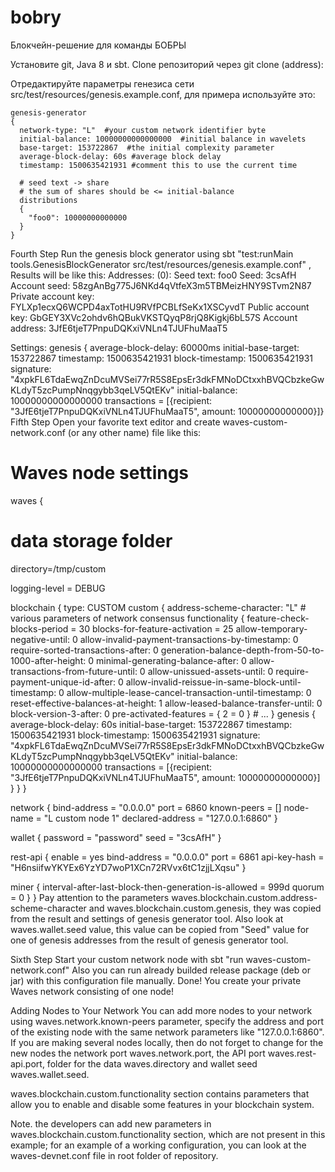 # bobry
Блокчейн-решение для команды БОБРЫ


Установите git, Java 8 и sbt.
Clone репозиторий через git clone (address):

Отредактируйте параметры генезиса сети src/test/resources/genesis.example.conf, для примера используйте это:

```
genesis-generator
{
  network-type: "L"  #your custom network identifier byte
  initial-balance: 10000000000000000  #initial balance in wavelets
  base-target: 153722867  #the initial complexity parameter
  average-block-delay: 60s #average block delay
  timestamp: 1500635421931 #comment this to use the current time

  # seed text -> share
  # the sum of shares should be <= initial-balance
  distributions
  {
    "foo0": 10000000000000
  }
}
```

Fourth Step
Run the genesis block generator using sbt "test:runMain tools.GenesisBlockGenerator src/test/resources/genesis.example.conf" , Results will be like this:
Addresses:
(0):
 Seed text:           foo0
 Seed:                3csAfH
 Account seed:        58zgAnBg775J6NKd4qVtfeX3m5TBMeizHNY9STvm2N87
 Private account key: FYLXp1ecxQ6WCPD4axTotHU9RVfPCBLfSeKx1XSCyvdT
 Public account key:  GbGEY3XVc2ohdv6hQBukVKSTQyqP8rjQ8Kigkj6bL57S
 Account address:     3JfE6tjeT7PnpuDQKxiVNLn4TJUFhuMaaT5

Settings:
genesis {
  average-block-delay: 60000ms
  initial-base-target: 153722867
  timestamp: 1500635421931
  block-timestamp: 1500635421931
  signature: "4xpkFL6TdaEwqZnDcuMVSei77rR5S8EpsEr3dkFMNoDCtxxhBVQCbzkeGwKLdyT5zcPumpNnqgybb3qeLV5QtEKv"
  initial-balance: 10000000000000000
  transactions = [{recipient: "3JfE6tjeT7PnpuDQKxiVNLn4TJUFhuMaaT5", amount: 10000000000000}]}
Fifth Step
Open your favorite text editor and create waves-custom-network.conf (or any other name) file like this:
# Waves node settings
waves
{
  # data storage folder
  directory=/tmp/custom

  logging-level = DEBUG

  blockchain
  {
    type: CUSTOM
    custom
    {
      address-scheme-character: "L"
      # various parameters of network consensus
      functionality {
        feature-check-blocks-period = 30
        blocks-for-feature-activation = 25
        allow-temporary-negative-until: 0
        allow-invalid-payment-transactions-by-timestamp: 0
        require-sorted-transactions-after: 0
        generation-balance-depth-from-50-to-1000-after-height: 0
        minimal-generating-balance-after: 0
        allow-transactions-from-future-until: 0
        allow-unissued-assets-until: 0
        require-payment-unique-id-after: 0
        allow-invalid-reissue-in-same-block-until-timestamp: 0
        allow-multiple-lease-cancel-transaction-until-timestamp: 0
        reset-effective-balances-at-height: 1
        allow-leased-balance-transfer-until: 0
        block-version-3-after: 0
        pre-activated-features = {
          2 = 0
        }
        # ...
      }
      genesis
      {
        average-block-delay: 60s
        initial-base-target: 153722867
        timestamp: 1500635421931
        block-timestamp: 1500635421931
        signature: "4xpkFL6TdaEwqZnDcuMVSei77rR5S8EpsEr3dkFMNoDCtxxhBVQCbzkeGwKLdyT5zcPumpNnqgybb3qeLV5QtEKv"
        initial-balance: 10000000000000000
        transactions = [{recipient: "3JfE6tjeT7PnpuDQKxiVNLn4TJUFhuMaaT5", amount: 10000000000000}]
      }
    }
  }

  network
  {
    bind-address = "0.0.0.0"
    port = 6860
    known-peers = []
    node-name = "L custom node 1"
    declared-address = "127.0.0.1:6860"
  }

  wallet
  {
    password = "password"
    seed = "3csAfH"
  }

  rest-api
  {
    enable = yes
    bind-address = "0.0.0.0"
    port = 6861
    api-key-hash = "H6nsiifwYKYEx6YzYD7woP1XCn72RVvx6tC1zjjLXqsu"
  }

  miner
  {
    interval-after-last-block-then-generation-is-allowed = 999d
    quorum = 0
  }
}
Pay attention to the parameters waves.blockchain.custom.address-scheme-character and waves.blockchain.custom.genesis, they was copied from the result and settings of genesis generator tool. Also look at waves.wallet.seed value, this value can be copied from "Seed" value for one of genesis addresses from the result of genesis generator tool.

Sixth Step
Start your custom network node with sbt "run waves-custom-network.conf" Also you can run already builded release package (deb or jar) with this configuration file manually.
Done! You create your private Waves network consisting of one node!

Adding Nodes to Your Network
You can add more nodes to your network using waves.network.known-peers parameter, specify the address and port of the existing node with the same network parameters like "127.0.0.1:6860". If you are making several nodes locally, then do not forget to change for the new nodes the network port waves.network.port, the API port waves.rest-api.port, folder for the data waves.directory and wallet seed waves.wallet.seed.

waves.blockchain.custom.functionality section contains parameters that allow you to enable and disable some features in your blockchain system.

Note. the developers can add new parameters in waves.blockchain.custom.functionality section, which are not present in this example; for an example of a working configuration, you can look at the waves-devnet.conf file in root folder of repository.
